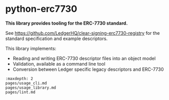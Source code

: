 python-erc7730
==============

**This library provides tooling for the ERC-7730 standard.**

See <https://github.com/LedgerHQ/clear-signing-erc7730-registry> for the standard specification and example descriptors.

This library implements:
 * Reading and writing ERC-7730 descriptor files into an object model
 * Validation, available as a command line tool
 * Conversion between Ledger specific legacy descriptors and ERC-7730


```{toctree}
:maxdepth: 2
pages/usage_cli.md
pages/usage_library.md
pages/lint.md
```
